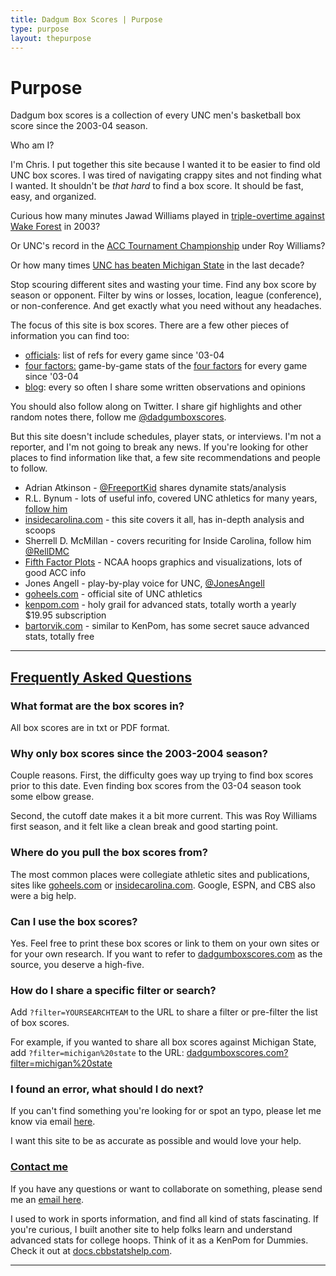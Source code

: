 ```yaml
---
title: Dadgum Box Scores | Purpose
type: purpose
layout: thepurpose
---
```


# Purpose

Dadgum box scores is a collection of every UNC men's basketball box score since the 2003-04 season.

Who am I? 

I'm Chris. I put together this site because I wanted it to be easier to find old UNC box scores. I was tired of navigating crappy sites and not finding what I wanted. It shouldn't be _that hard_ to find a box score. It should be fast, easy, and organized. 

Curious how many minutes Jawad Williams played in [triple-overtime against Wake Forest](/boxes/2004/wake-119-unc-114/) in 2003?

Or UNC's record in the [ACC Tournament Championship](/?filter=acc%20tournament%20championship) under Roy Williams? 

Or how many times [UNC has beaten Michigan State](/?filter=michigan%20state) in the last decade? 

Stop scouring different sites and wasting your time. Find any box score by season or opponent. Filter by wins or losses, location, league (conference), or non-conference. And get exactly what you need without any headaches.

The focus of this site is box scores. There are a few other pieces of information you can find too:

- [officials](/officials): list of refs for every game since '03-04 
- [four factors:](/four-factors/) game-by-game stats of the [four factors](https://docs.cbbstatshelp.com/four-factors/intro) for every game since '03-04
- [blog](https://fyi.dadgumboxscores.com): every so often I share some written observations and opinions

You should also follow along on Twitter. I share gif highlights and other random notes there, follow me [@dadgumboxscores](https://twitter.com/dadgumboxscores). 

But this site doesn't include schedules, player stats, or interviews. I'm not a reporter, and I'm not going to break any news. If you're looking for other places to find information like that, a few site recommendations and people to follow. 

- Adrian Atkinson - [@FreeportKid](https://twitter.com/FreeportKid) shares dynamite stats/analysis
- R.L. Bynum - lots of useful info, covered UNC athletics for many years, [follow him](https://twitter.com/RL_Bynum)
- [insidecarolina.com](http://insidecarolina.com) - this site covers it all, has in-depth analysis and scoops 
- Sherrell D. McMillan - covers recuriting for Inside Carolina, follow him [@RellDMC](https://twitter.com/RellDMC)
- [Fifth Factor Plots](https://twitter.com/5th_Factor) - NCAA hoops graphics and visualizations, lots of good ACC info 
- Jones Angell - play-by-play voice for UNC, [@JonesAngell](https://twitter.com/JonesAngell) 
- [goheels.com](http://goheels.com) - official site of UNC athletics 
- [kenpom.com](http://kenpom.com) - holy grail for advanced stats, totally worth a yearly $19.95 subscription
- [bartorvik.com](http://barttorvik.com/team.php?year=2019&team=North+Carolina) - similar to KenPom, has some secret sauce advanced stats, totally free 

* * *

<a name="faq"></a>

## [Frequently Asked Questions](/purpose/#faq)

### What format are the box scores in?

All box scores are in txt or PDF format. 

### Why only box scores since the 2003-2004 season?

Couple reasons. First, the difficulty goes way up trying to find box scores prior to this date. Even finding box scores from the 03-04 season took some elbow grease.

Second, the cutoff date makes it a bit more current. This was Roy Williams first season, and it felt like a clean break and good starting point.

### Where do you pull the box scores from?

The most common places were collegiate athletic sites and publications, sites like [goheels.com](http://goheels.com) or [insidecarolina.com](http://insidecarolina.com). Google, ESPN, and CBS also were a big help.

### Can I use the box scores?

Yes. Feel free to print these box scores or link to them on your own sites or for your own research. If you want to refer to [dadgumboxscores.com](http://dadgumboxscores.com) as the source, you deserve a high-five.

### How do I share a specific filter or search? 

Add `?filter=YOURSEARCHTEAM` to the URL to share a filter or pre-filter the list of box scores. 

For example, if you wanted to share all box scores against Michigan State, add `?filter=michigan%20state` to the URL: [dadgumboxscores.com?filter=michigan%20state](http://dadgumboxscores.com?filter=michigan%20state)

### I found an error, what should I do next?

If you can't find something you're looking for or spot an typo, please let me know via email [here](mailto:cbbstatshelp@gmail.com).

I want this site to be as accurate as possible and would love your help.

<a name="faq"></a>

### [Contact me](/purpose/#contact)

If you have any questions or want to collaborate on something, please send me an [email here](mailto:cbbstatshelp@gmail.com). 

I used to work in sports information, and find all kind of stats fascinating. If you're curious, I built another site to help folks learn and understand advanced stats for college hoops. Think of it as a KenPom for Dummies. Check it out at [docs.cbbstatshelp.com](https://docs.cbbstatshelp.com).

* * * 
